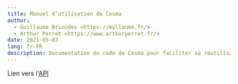 ```yaml
---
title: Manuel d’utilisation de Cosma
author:
  - Guillaume Brioudes <https://myllaume.fr/>
  - Arthur Perret <https://www.arthurperret.fr/>
date: 2021-05-03
lang: fr-FR
description: Documentation du code de Cosma pour faciliter sa réutilisation
---
```


Lien vers l'[API](./api/)